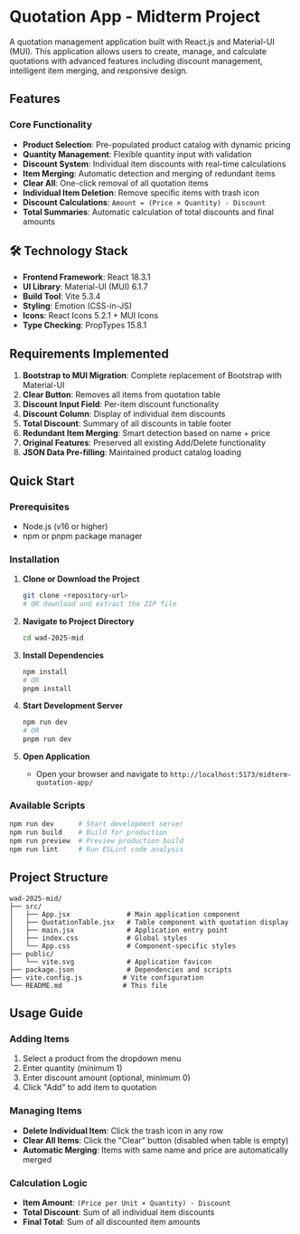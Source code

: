 # Quotation App - Midterm Project

A quotation management application built with React.js and Material-UI (MUI). This application allows users to create, manage, and calculate quotations with advanced features including discount management, intelligent item merging, and responsive design.

## Features

### Core Functionality
- **Product Selection**: Pre-populated product catalog with dynamic pricing
- **Quantity Management**: Flexible quantity input with validation
- **Discount System**: Individual item discounts with real-time calculations
- **Item Merging**: Automatic detection and merging of redundant items
- **Clear All**: One-click removal of all quotation items
- **Individual Item Deletion**: Remove specific items with trash icon
- **Discount Calculations**: `Amount = (Price × Quantity) - Discount`
- **Total Summaries**: Automatic calculation of total discounts and final amounts

## 🛠 Technology Stack

- **Frontend Framework**: React 18.3.1
- **UI Library**: Material-UI (MUI) 6.1.7
- **Build Tool**: Vite 5.3.4
- **Styling**: Emotion (CSS-in-JS)
- **Icons**: React Icons 5.2.1 + MUI Icons
- **Type Checking**: PropTypes 15.8.1

##  Requirements Implemented

1. **Bootstrap to MUI Migration**: Complete replacement of Bootstrap with Material-UI
2. **Clear Button**: Removes all items from quotation table
3. **Discount Input Field**: Per-item discount functionality
4. **Discount Column**: Display of individual item discounts
5. **Total Discount**: Summary of all discounts in table footer
6. **Redundant Item Merging**: Smart detection based on name + price
7. **Original Features**: Preserved all existing Add/Delete functionality
8. **JSON Data Pre-filling**: Maintained product catalog loading

## Quick Start

### Prerequisites
- Node.js (v16 or higher)
- npm or pnpm package manager

### Installation

1. **Clone or Download the Project**
   ```bash
   git clone <repository-url>
   # OR download and extract the ZIP file
   ```

2. **Navigate to Project Directory**
   ```bash
   cd wad-2025-mid
   ```

3. **Install Dependencies**
   ```bash
   npm install
   # OR
   pnpm install
   ```

4. **Start Development Server**
   ```bash
   npm run dev
   # OR
   pnpm run dev
   ```

5. **Open Application**
   - Open your browser and navigate to `http://localhost:5173/midterm-quotation-app/`

### Available Scripts

```bash
npm run dev      # Start development server
npm run build    # Build for production
npm run preview  # Preview production build
npm run lint     # Run ESLint code analysis
```

## Project Structure

```
wad-2025-mid/
├── src/
│   ├── App.jsx              # Main application component
│   ├── QuotationTable.jsx   # Table component with quotation display
│   ├── main.jsx             # Application entry point
│   ├── index.css            # Global styles
│   └── App.css              # Component-specific styles
├── public/
│   └── vite.svg             # Application favicon
├── package.json             # Dependencies and scripts
├── vite.config.js          # Vite configuration
└── README.md               # This file
```

## Usage Guide

### Adding Items
1. Select a product from the dropdown menu
2. Enter quantity (minimum 1)
3. Enter discount amount (optional, minimum 0)
4. Click "Add" to add item to quotation

### Managing Items
- **Delete Individual Item**: Click the trash icon in any row
- **Clear All Items**: Click the "Clear" button (disabled when table is empty)
- **Automatic Merging**: Items with same name and price are automatically merged

### Calculation Logic
- **Item Amount**: `(Price per Unit × Quantity) - Discount`
- **Total Discount**: Sum of all individual item discounts
- **Final Total**: Sum of all discounted item amounts

